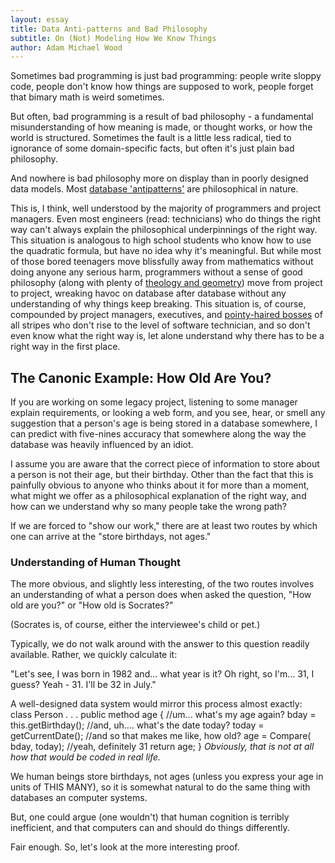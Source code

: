 ```yaml
---
layout: essay
title: Data Anti-patterns and Bad Philosophy
subtitle: On (Not) Modeling How We Know Things
author: Adam Michael Wood
---
```


Sometimes bad programming is just bad programming: people write sloppy code, people don't know how things are supposed to work, people forget that bimary math is weird sometimes.

But often, bad programming is a result of bad philosophy - a fundamental misunderstanding of how meaning is made, or thought works, or how the world is structured. Sometimes the fault is a little less radical, tied to ignorance of some domain-specific facts, but often it's just plain bad philosophy.

And nowhere is bad philosophy more on display than in poorly designed data models. Most [database 'antipatterns'](http://www.amazon.com/gp/product/B00A376BB2/ref=as_li_ss_tl?ie=UTF8&camp=1789&creative=390957&creativeASIN=B00A376BB2&linkCode=as2&tag=musforsun-20) are philosophical in nature.

This is, I think, well understood by the majority of programmers and project managers. Even most engineers (read: technicians) who do things the right way can't always explain the philosophical underpinnings of the right way. This situation is analogous to high school students who know how to use the quadratic formula, but have no idea why it's meaningful. But while most of those bored teenagers move blissfully away from mathematics without doing anyone any serious harm, programmers without a sense of good philosophy (along with plenty of [theology and geometry](http://www.amazon.com/gp/product/0517122707/ref=as_li_ss_tl?ie=UTF8&camp=1789&creative=390957&creativeASIN=0517122707&linkCode=as2&tag=musforsun-20)) move from project to project, wreaking havoc on database after database without any understanding of why things keep breaking. This situation is, of course, compounded by project managers, executives, and [pointy-haired bosses](http://www.amazon.com/gp/product/B007O8101E/ref=as_li_ss_tl?ie=UTF8&camp=1789&creative=390957&creativeASIN=B007O8101E&linkCode=as2&tag=musforsun-20) of all stripes who don't rise to the level of software technician, and so don't even know what the right way is, let alone understand why there has to be a right way in the first place.

## The Canonic Example: How Old Are You?

If you are working on some legacy project, listening to some manager explain requirements, or looking a web form, and you see, hear, or smell any suggestion that a person's age is being stored in a database somewhere, I can predict with five-nines accuracy that somewhere along the way the database was heavily influenced by an idiot.

I assume you are aware that the correct piece of information to store about a person is not their age, but their birthday. Other than the fact that this is painfully obvious to anyone who thinks about it for more than a moment, what might we offer as a philosophical explanation of the right way, and how can we understand why so many people take the wrong path?

If we are forced to "show our work," there are at least two routes by which one can arrive at the "store birthdays, not ages."

### Understanding of Human Thought

The more obvious, and slightly less interesting, of the two routes involves an understanding of what a person does when asked the question, "How old are you?" or "How old is Socrates?" 

(Socrates is, of course, either the interviewee's child or pet.)

Typically, we do not walk around with the answer to this question readily available. Rather, we quickly calculate it:

"Let's see, I was born in 1982 and... what year is it? Oh right, so I'm... 31, I guess? Yeah - 31. I'll be 32 in July."

A well-designed data system would mirror this process almost exactly:
    class Person
        .
        .
        .
            public method age {
                //um... what's my age again?
                bday = this.getBirthday();
                //and, uh.... what's the date today?
                today = getCurrentDate();
                //and so that makes me like, how old?
                age = Compare( bday, today);
                //yeah, definitely 31
                return age;
            }
*Obviously, that is not at all how that would be coded in real life.*

We human beings store birthdays, not ages (unless you express your age in units of THIS MANY), so it is somewhat natural to do the same thing with databases an computer systems.

But, one could argue (one wouldn't) that human cognition is terribly inefficient, and that computers can and should do things differently.

Fair enough. So, let's look at the more interesting proof.


